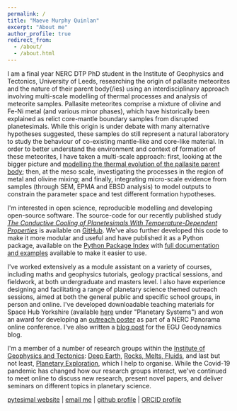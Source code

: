 ```yaml
---
permalink: /
title: "Maeve Murphy Quinlan"
excerpt: "About me"
author_profile: true
redirect_from: 
  - /about/
  - /about.html
---
```


I am a final year NERC DTP PhD student in the Institute of Geophysics
and Tectonics, University of Leeds, researching the origin of pallasite
meteorites and the nature of their parent body(/ies) using an
interdisciplinary approach involving multi-scale modelling of thermal
processes and analysis of meteorite samples. Pallasite meteorites
comprise a mixture of olivine and Fe-Ni metal (and various minor
phases), which have historically been explained as relict core-mantle boundary samples
from disrupted planetesimals. While this origin is under debate with
many alternative hypotheses suggested, these samples do still represent
a natural laboratory to study the behaviour of co-existing mantle-like
and core-like material. In order to better understand the environment
and context of formation of these meteorites, I have taken a multi-scale
approach: first, looking at the bigger picture and [modelling the
thermal evolution of the pallasite parent
body](https://agupubs.onlinelibrary.wiley.com/doi/10.1029/2020JE006726);
then, at the meso scale, investigating the processes in the region of
metal and olivine mixing; and finally, integrating micro-scale evidence
from samples (through SEM, EPMA and EBSD analysis) to model outputs to
constrain the parameter space and test different formation hypotheses.

I'm interested in open science, reproducible modelling and developing
open-source software. The source-code for our recently published study
[*The Conductive Cooling of Planetesimals With Temperature-Dependent
Properties*](https://agupubs.onlinelibrary.wiley.com/doi/10.1029/2020JE006726)
is available on [GitHub](https://github.com/murphyqm/pytesimal). We've
also further developed this code to make it more modular and useful and
have published it as a Python package, available on the [Python Package
Index](https://pypi.org/project/pytesimal/) with [full documentation and
examples](https://pytesimal.readthedocs.io/en/latest/) available to make
it easier to use.

I've worked extensively as a module assistant on a variety of courses,
including maths and geophysics tutorials, geology practical sessions,
and fieldwork, at both undergraduate and masters level. I also have
experience designing and facilitating a range of planetary science
themed outreach sessions, aimed at both the general public and specific
school groups, in person and online. I've developed downloadable
teaching materials for Space Hub Yorkshire (available
[here](https://spacehubyorkshire.org/skills-for-schools/) under
"Planetary Systems") and won an award for developing an [outreach
poster](https://www.panorama.researchposter.co.uk/2020/10/09/murphy-quinlan-maeve-peek-inside-a-planetesimal/)
as part of a NERC Panorama online conference. I've also written a [blog post](https://blogs.egu.eu/divisions/gd/2020/10/07/a-love-letter-to-science-fiction/) for the EGU Geodynamics blog.

I'm a member of a number of research groups within the [Institute of Geophysics and Tectonics](https://environment.leeds.ac.uk/institute-geophysics-tectonics): [Deep Earth](https://environment.leeds.ac.uk/institute-geophysics-tectonics/doc/deep-earth), [Rocks, Melts, Fluids](https://environment.leeds.ac.uk/institute-geophysics-tectonics/doc/rocks-melts-fluids-1), and last but not least, [Planetary Exploration](https://environment.leeds.ac.uk/institute-applied-geoscience/doc/planetary-exploration-1), which I help to organise. While the Covid-19 pandemic has changed how our research groups interact, we've continued to meet online to discuss new research, present novel papers, and deliver seminars on different topics in planetary science.

[pytesimal website](https://murphyqm.github.io/pytesimal/) \| [email me](mailto:eememq@leeds.ac.uk) \| [github
profile](https://github.com/murphyqm) \| [ORCID
profile](https://orcid.org/0000-0003-2958-1008)
